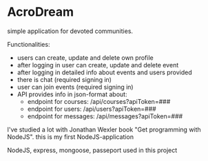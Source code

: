 # AcroDream
simple application for devoted communities. 

Functionalities:
- users can create, update and delete own profile
- after logging in user can create, update and delete event
- after logging in detailed info about events and users provided
- there is chat (required signing in)
- user can join events (required signing in) 
- API provides info in json-format about:
     - endpoint for courses: /api/courses?apiToken=###
     - endpoint for users: /api/users?apiToken=###
     - endpoint for messages: /api/messages?apiToken=###

I've studied a lot with Jonathan Wexler book "Get programming with NodeJS".
this is my first NodeJS-application

NodeJS, express, mongoose, passeport used in this project
